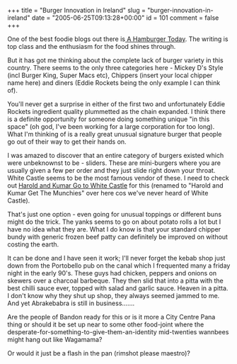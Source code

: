 +++
title = "Burger Innovation in Ireland"
slug = "burger-innovation-in-ireland"
date = "2005-06-25T09:13:28+00:00"
id = 101
comment = false
+++

One of the best foodie blogs out there is[ A Hamburger Today](http://www.ahamburgertoday.com/). The writing is top class and the enthusiasm for the food shines through. 

But it has got me thinking about the complete lack of burger variety in this country. There seems to the only three categories here - Mickey D's Style (incl Burger King, Super Macs etc), Chippers (insert your local chipper name here) and diners (Eddie Rockets being the only example I can think of). 

You'll never get a surprise in either of the first two and unfortunately Eddie Rockets ingredient quality plummetted as the chain expanded. I think there is a definite opportunity for someone doing something unique "in this space" (oh god, I've been working for a large corporation for too long). What I'm thinking of is a really great unusual signature burger that people go out of their way to get their hands on. 

I was amazed to discover that an entire category of burgers existed which were unbeknownst to be - sliders. These are mini-burgers where you are usually given a few per order and they just slide right down your throat. White Castle seems to be the most famous vendor of these. I need to check out [Harold and Kumar Go to White Castle](http://www.haroldandkumar.com/) for this (renamed to "Harold and Kumar Get The Munchies" over here cos we've never heard of White Castle).

That's just one option - even going for unusual toppings or different buns might do the trick. The yanks seems to go on about potato rolls a lot but I have no idea what they are. What I do know is that your standard chipper bundy with generic frozen beef patty can definitely be improved on without costing the earth.

It can be done and I have seen it work; I'll never forget the kebab shop just down from the Portobello pub on the canal which I frequented many a friday night in the early 90's. These guys had chicken, peppers and onions on skewers over a charcoal barbeque. They then slid that into a pitta with the best chilli sauce ever, topped with salad and garlic sauce. Heaven in a pitta. I don't know why they shut up shop, they always seemed jammed to me. And yet Abrakebabra is still in business.......

Are the people of Bandon ready for this or is it more a City Centre Pana thing or should it be set up near to some other food-joint where the desperate-for-something-to-give-them-an-identity mid-twenties wannbees might hang out like Wagamama?

Or would it just be a flash in the pan (rimshot please maestro)?



